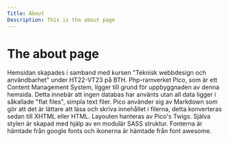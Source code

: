 ```yaml
---
Title: About
Description: This is the about page
---
```


The about page
==================
Hemsidan skapades i samband med kursen "Teknisk webbdesign och användbarhet" under HT22-VT23 på BTH.
Php-ramverket Pico, som är ett Content Management System, ligger till grund för uppbyggnaden av denna hemsida. Detta innebär att ingen databas har använts utan all data ligger i såkallade "flat files", simpla text filer. Pico använder sig av Markdown som gör att det är lättare att läsa och skriva innehållet i filerna, detta konverteras sedan till XHTML eller HTML. Layouten hanteras av Pico's Twigs.
Själva stylen är skapad med hjälp av en modulär SASS struktur.
Fonterna är hämtade från google fonts och ikonerna är hämtade från font awesome.
